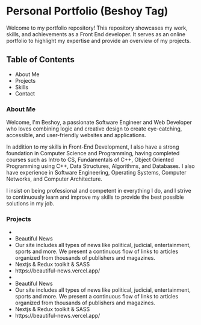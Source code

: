 # Personal Portfolio (Beshoy Tag)
<p>Welcome to my portfolio repository! This repository showcases my work, skills, and achievements as a Front End developer. It serves as an online portfolio to highlight my expertise and provide an overview of my projects.</p>

<h2>Table of Contents</h2>
<ul>
  <li>About Me</li>
  <li>Projects</li>
  <li>Skills</li>
  <li>Contact</li>
</ul>

<h3>About Me</h3>
<p>
  Welcome, I'm Beshoy, a passionate Software Engineer and Web Developer who loves combining logic and creative design to create eye-catching, accessible, and user-friendly websites and applications.

In addition to my skills in Front-End Development, I also have a strong foundation in Computer Science and Programming, having completed courses such as Intro to CS, Fundamentals of C++, Object Oriented Programming using C++, Data Structures, Algorithms, and Databases. I also have experience in Software Engineering, Operating Systems, Computer Networks, and Computer Architecture.

I insist on being professional and competent in everything I do, and I strive to continuously learn and improve my skills to provide the best possible solutions in my job.
</p>


<h3>Projects</h3>
<ul>
  <li>
    <li>Beautiful News</li>
  <li>Our site includes all types of news like political, judicial, entertainment, sports and more. We present a continuous flow of links to articles organized from thousands of publishers and magazines.</li>
  <li>Nextjs & Redux toolkit & SASS</li>
  <li>https://beautiful-news.vercel.app/</li>
  </li>

  <li>
    <li>Beautiful News</li>
  <li>Our site includes all types of news like political, judicial, entertainment, sports and more. We present a continuous flow of links to articles organized from thousands of publishers and magazines.</li>
  <li>Nextjs & Redux toolkit & SASS</li>
  <li>https://beautiful-news.vercel.app/</li>
  </li>
</ul>
